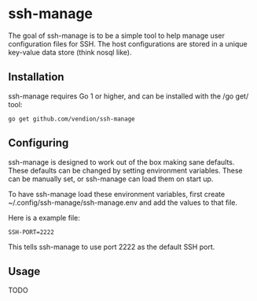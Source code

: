 # ssh-manage

The goal of ssh-manage is to be a simple tool to help manage user configuration 
files for SSH.  The host configurations are stored in a unique key-value data 
store (think nosql like).

## Installation

ssh-manage requires Go 1 or higher, and can be installed with the /go get/ tool:

    go get github.com/vendion/ssh-manage

## Configuring

ssh-manage is designed to work out of the box making sane defaults.  These 
defaults can be changed by setting environment variables.  These can be 
manually set, or ssh-manage can load them on start up.

To have ssh-manage load these environment variables, first create 
~/.config/ssh-manage/ssh-manage.env and add the values to that file.

Here is a example file:

    SSH-PORT=2222

This tells ssh-manage to use port 2222 as the default SSH port.

## Usage

TODO
